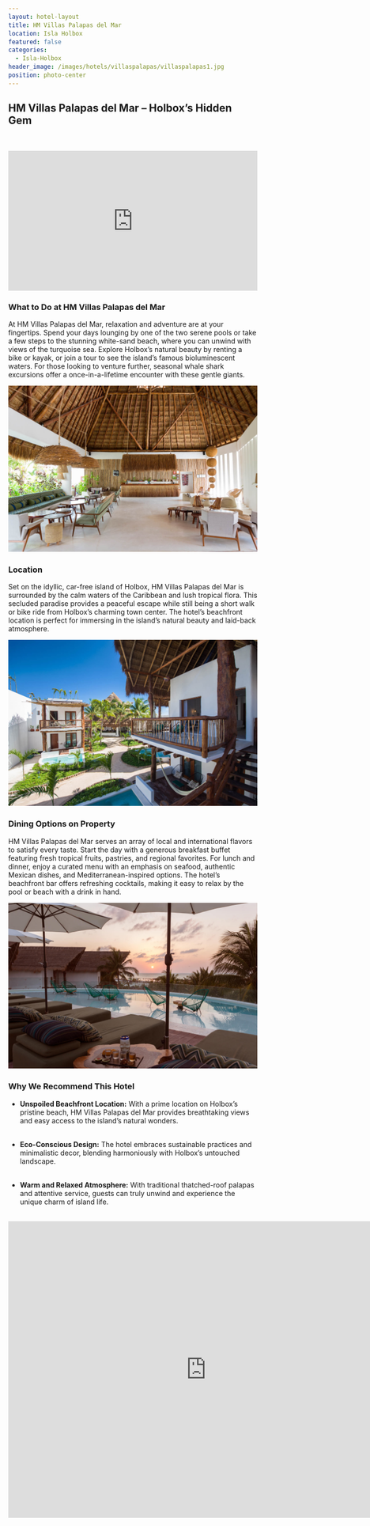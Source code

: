 ```yaml
---
layout: hotel-layout
title: HM Villas Palapas del Mar
location: Isla Holbox
featured: false
categories:
  - Isla-Holbox
header_image: /images/hotels/villaspalapas/villaspalapas1.jpg
position: photo-center
---
```


## HM Villas Palapas del Mar – Holbox’s Hidden Gem  

&nbsp;  

<style>.embed-container { position: relative; padding-bottom: 56.25%; height: 0; overflow: hidden; max-width: 100%; } .embed-container iframe, .embed-container object, .embed-container embed { position: absolute; top: 0; left: 0; width: 100%; height: 100%; }</style><div class='embed-container'><iframe src='https://www.youtube.com/embed/aoncwmfnSFY' frameborder='0' allowfullscreen></iframe></div>

### What to Do at HM Villas Palapas del Mar  
At HM Villas Palapas del Mar, relaxation and adventure are at your fingertips. Spend your days lounging by one of the two serene pools or take a few steps to the stunning white-sand beach, where you can unwind with views of the turquoise sea. Explore Holbox’s natural beauty by renting a bike or kayak, or join a tour to see the island’s famous bioluminescent waters. For those looking to venture further, seasonal whale shark excursions offer a once-in-a-lifetime encounter with these gentle giants.

![](/images/hotels/villaspalapas/villaspalapas2.jpg)

### Location  
Set on the idyllic, car-free island of Holbox, HM Villas Palapas del Mar is surrounded by the calm waters of the Caribbean and lush tropical flora. This secluded paradise provides a peaceful escape while still being a short walk or bike ride from Holbox’s charming town center. The hotel’s beachfront location is perfect for immersing in the island’s natural beauty and laid-back atmosphere.

![](/images/hotels/villaspalapas/villaspalapas3.jpg)

### Dining Options on Property  
HM Villas Palapas del Mar serves an array of local and international flavors to satisfy every taste. Start the day with a generous breakfast buffet featuring fresh tropical fruits, pastries, and regional favorites. For lunch and dinner, enjoy a curated menu with an emphasis on seafood, authentic Mexican dishes, and Mediterranean-inspired options. The hotel’s beachfront bar offers refreshing cocktails, making it easy to relax by the pool or beach with a drink in hand.

![](/images/hotels/villaspalapas/villaspalapas4.jpg)

### Why We Recommend This Hotel  
- **Unspoiled Beachfront Location:** With a prime location on Holbox’s pristine beach, HM Villas Palapas del Mar provides breathtaking views and easy access to the island’s natural wonders.  
&nbsp;  

- **Eco-Conscious Design:** The hotel embraces sustainable practices and minimalistic decor, blending harmoniously with Holbox’s untouched landscape.  
&nbsp;  

- **Warm and Relaxed Atmosphere:** With traditional thatched-roof palapas and attentive service, guests can truly unwind and experience the unique charm of island life.  
&nbsp;  


<iframe src="https://www.google.com/maps/embed?pb=!1m18!1m12!1m3!1d3711.4964286151176!2d-87.37613362433022!3d21.52743587046351!2m3!1f0!2f0!3f0!3m2!1i1024!2i768!4f13.1!3m3!1m2!1s0x8f4d920d4044032f%3A0xffd9a3c1e7abf083!2sVillas%20HM%20Palapas%20del%20Mar!5e0!3m2!1ses!2ses!4v1730633163894!5m2!1ses!2ses" width="800" height="600" style="border:0;" allowfullscreen="" loading="lazy" referrerpolicy="no-referrer-when-downgrade"></iframe>